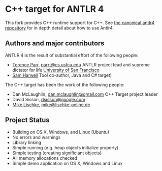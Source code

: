 # C++ target for ANTLR 4

This fork provides C++ runtime support for C++.  See [the canonical antlr4 repository](https://github.com/antlr/antlr4) for in depth detail about how to use Antlr4.

## Authors and major contributors

ANTLR 4 is the result of substantial effort of the following people:
 
* [Terence Parr](http://www.cs.usfca.edu/~parrt/), parrt@cs.usfca.edu
  ANTLR project lead and supreme dictator for life
  [University of San Francisco](http://www.usfca.edu/)
* [Sam Harwell](http://tunnelvisionlabs.com/) 
  Tool co-author, Java and C# target)

The C++ target has been the work of the following people:

* Dan McLaughlin, dan.mclaughlin@gmail.com C++ Target project leader
* David Sisson, dsisson@google.com
* [Mike Lischke](www.soft-gems.net), mike@lischke-online.de

Project Status
--------------------------------------------------------------------------------

* Building on OS X, Windows, and Linux (Ubuntu)
* No errors and warnings
* Library linking
* Simple running (e.g. heap objects initialize properly)
* Simple testing  (creating significiant objects)
* All memory allocations checked
* Simple demo application on OS X, Windows and Linux

 